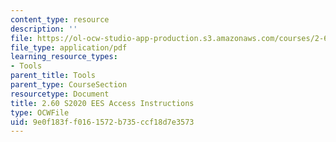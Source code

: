 ```yaml
---
content_type: resource
description: ''
file: https://ol-ocw-studio-app-production.s3.amazonaws.com/courses/2-60j-fundamentals-of-advanced-energy-conversion-spring-2020/9e0f183ff0161572b735ccf18d7e3573_MIT2_60S20_EES_instruction.pdf
file_type: application/pdf
learning_resource_types:
- Tools
parent_title: Tools
parent_type: CourseSection
resourcetype: Document
title: 2.60 S2020 EES Access Instructions
type: OCWFile
uid: 9e0f183f-f016-1572-b735-ccf18d7e3573
---
```

